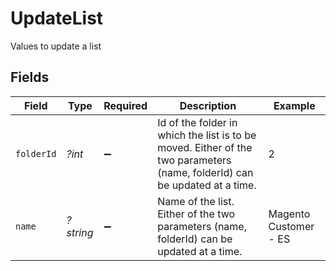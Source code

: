 # UpdateList

Values to update a list


## Fields

| Field                                                                                                                      | Type                                                                                                                       | Required                                                                                                                   | Description                                                                                                                | Example                                                                                                                    |
| -------------------------------------------------------------------------------------------------------------------------- | -------------------------------------------------------------------------------------------------------------------------- | -------------------------------------------------------------------------------------------------------------------------- | -------------------------------------------------------------------------------------------------------------------------- | -------------------------------------------------------------------------------------------------------------------------- |
| `folderId`                                                                                                                 | *?int*                                                                                                                     | :heavy_minus_sign:                                                                                                         | Id of the folder in which the list is to be moved. Either of the two parameters (name, folderId) can be updated at a time. | 2                                                                                                                          |
| `name`                                                                                                                     | *?string*                                                                                                                  | :heavy_minus_sign:                                                                                                         | Name of the list. Either of the two parameters (name, folderId) can be updated at a time.                                  | Magento Customer - ES                                                                                                      |